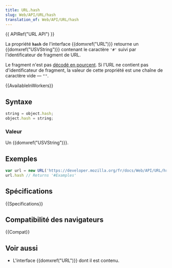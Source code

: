 ```yaml
---
title: URL.hash
slug: Web/API/URL/hash
translation_of: Web/API/URL/hash
---
```


{{ APIRef("URL API") }}

La propriété **`hash`** de l'interface {{domxref("URL")}} retourne un {{domxref("USVString")}} contenant le caractère `'#'` suivi par l'identificateur de fragment de URL.

Le fragment n'est pas [décodé en pourcent](/fr/docs/Glossary/percent-encoding). Si l'URL ne contient pas d'identificateur de fragment, la valeur de cette propriété est une chaîne de caractère vide — `""`.

{{AvailableInWorkers}}

## Syntaxe

```js
string = object.hash;
object.hash = string;
```

### Valeur

Un {{domxref("USVString")}}.

## Exemples

```js
var url = new URL('https://developer.mozilla.org/fr/docs/Web/API/URL/href#Examples');
url.hash // Returns '#Examples'
```

## Spécifications

{{Specifications}}

## Compatibilité des navigateurs

{{Compat}}

## Voir aussi

- L'interface {{domxref("URL")}} dont il est contenu.
